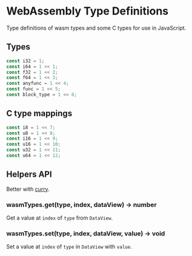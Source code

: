 # WebAssembly Type Definitions

Type definitions of wasm types and some C types for use in JavaScript.

## Types

```javascript
const i32 = 1;
const i64 = 1 << 1;
const f32 = 1 << 2;
const f64 = 1 << 3;
const anyfunc = 1 << 4;
const func = 1 << 5;
const block_type = 1 << 6;
```
## C type mappings

```javascript
const i8 = 1 << 7;
const u8 = 1 << 8;
const i16 = 1 << 9;
const u16 = 1 << 10;
const u32 = 1 << 11;
const u64 = 1 << 12;
```

## Helpers API

Better with [curry](https://en.wikipedia.org/wiki/Currying).

### wasmTypes.get(type, index, dataView) -> number

Get a value at `index` of `type` from `DataView`.

### wasmTypes.set(type, index, dataView, value) -> void

Set a value at `index` of `type` in `DataView` with `value`.

